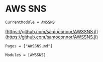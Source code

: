 # AWS SNS 

```@meta
CurrentModule = AWSSNS
```

[https://github.com/samoconnor/AWSSNS.jl](https://github.com/samoconnor/AWSSNS.jl)

```@index
Pages = ["AWSSNS.md"]
```

```@autodocs
Modules = [AWSSNS]
```
